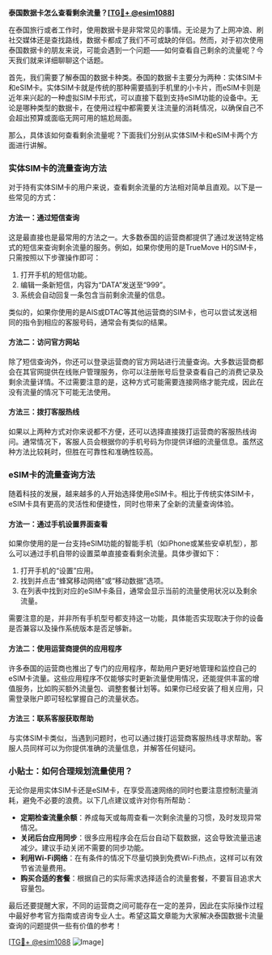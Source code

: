 **泰国数据卡怎么查看剩余流量？[[TG💪+ @esim1088](https://t.me/s/esim1088)]**

在泰国旅行或者工作时，使用数据卡是非常常见的事情。无论是为了上网冲浪、刷社交媒体还是查找路线，数据卡都成了我们不可或缺的伴侣。然而，对于初次使用泰国数据卡的朋友来说，可能会遇到一个问题——如何查看自己剩余的流量呢？今天我们就来详细聊聊这个话题。

首先，我们需要了解泰国的数据卡种类。泰国的数据卡主要分为两种：实体SIM卡和eSIM卡。实体SIM卡就是传统的那种需要插到手机里的小卡片，而eSIM卡则是近年来兴起的一种虚拟SIM卡形式，可以直接下载到支持eSIM功能的设备中。无论是哪种类型的数据卡，在使用过程中都需要关注流量的消耗情况，以确保自己不会超出预算或面临无网可用的尴尬局面。

那么，具体该如何查看剩余流量呢？下面我们分别从实体SIM卡和eSIM卡两个方面进行讲解。

### 实体SIM卡的流量查询方法

对于持有实体SIM卡的用户来说，查看剩余流量的方法相对简单且直观。以下是一些常见的方式：

#### 方法一：通过短信查询
这是最直接也是最常用的方法之一。大多数泰国的运营商都提供了通过发送特定格式的短信来查询剩余流量的服务。例如，如果你使用的是TrueMove H的SIM卡，只需按照以下步骤操作即可：
1. 打开手机的短信功能。
2. 编辑一条新短信，内容为“DATA”发送至“999”。
3. 系统会自动回复一条包含当前剩余流量的信息。

类似的，如果你使用的是AIS或DTAC等其他运营商的SIM卡，也可以尝试发送相同的指令到相应的客服号码，通常会有类似的结果。

#### 方法二：访问官方网站
除了短信查询外，你还可以登录运营商的官方网站进行流量查询。大多数运营商都会在其官网提供在线账户管理服务，你可以注册账号后登录查看自己的消费记录及剩余流量详情。不过需要注意的是，这种方式可能需要连接网络才能完成，因此在没有流量的情况下可能无法使用。

#### 方法三：拨打客服热线
如果以上两种方式对你来说都不方便，还可以选择直接拨打运营商的客服热线询问。通常情况下，客服人员会根据你的手机号码为你提供详细的流量信息。虽然这种方法比较耗时，但胜在可靠性和准确性较高。

### eSIM卡的流量查询方法

随着科技的发展，越来越多的人开始选择使用eSIM卡。相比于传统实体SIM卡，eSIM卡具有更高的灵活性和便捷性，同时也带来了全新的流量查询体验。

#### 方法一：通过手机设置界面查看
如果你使用的是一台支持eSIM功能的智能手机（如iPhone或某些安卓机型），那么可以通过手机自带的设置菜单直接查看剩余流量。具体步骤如下：
1. 打开手机的“设置”应用。
2. 找到并点击“蜂窝移动网络”或“移动数据”选项。
3. 在列表中找到对应的eSIM卡条目，通常会显示当前的流量使用状况以及剩余流量。

需要注意的是，并非所有手机型号都支持这一功能，具体能否实现取决于你的设备是否兼容以及操作系统版本是否足够新。

#### 方法二：使用运营商提供的应用程序
许多泰国的运营商也推出了专门的应用程序，帮助用户更好地管理和监控自己的eSIM卡流量。这些应用程序不仅能够实时更新流量使用情况，还能提供丰富的增值服务，比如购买额外流量包、调整套餐计划等。如果你已经安装了相关应用，只需登录账户即可轻松掌握自己的流量状态。

#### 方法三：联系客服获取帮助
与实体SIM卡类似，当遇到问题时，也可以通过拨打运营商客服热线寻求帮助。客服人员同样可以为你提供准确的流量信息，并解答任何疑问。

### 小贴士：如何合理规划流量使用？

无论你是用实体SIM卡还是eSIM卡，在享受高速网络的同时也要注意控制流量消耗，避免不必要的浪费。以下几点建议或许对你有所帮助：
- **定期检查流量余额**：养成每天或每周查看一次剩余流量的习惯，及时发现异常情况。
- **关闭后台应用同步**：很多应用程序会在后台自动下载数据，这会导致流量迅速减少。建议手动关闭不需要的同步功能。
- **利用Wi-Fi网络**：在有条件的情况下尽量切换到免费Wi-Fi热点，这样可以有效节省流量费用。
- **购买合适的套餐**：根据自己的实际需求选择适合的流量套餐，不要盲目追求大容量包。

最后还要提醒大家，不同的运营商之间可能存在一定的差异，因此在实际操作过程中最好参考官方指南或咨询专业人士。希望这篇文章能为大家解决泰国数据卡流量查询的问题提供一些有价值的参考！

[[TG💪+ @esim1088](https://t.me/s/esim1088) ![Image](https://i.postimg.cc/4NQfJmqS/Snipaste-2025-05-13-00-14-12.png)]